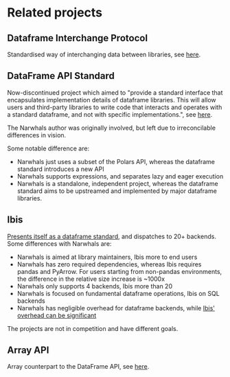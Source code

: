 # Related projects

## Dataframe Interchange Protocol

Standardised way of interchanging data between libraries, see
[here](https://data-apis.org/dataframe-protocol/latest/index.html).

## DataFrame API Standard

Now-discontinued project which aimed to "provide a standard interface that encapsulates implementation details of dataframe libraries. This will allow users and third-party libraries to write code that interacts and operates with a standard dataframe, and not with specific implementations.", see [here](https://data-apis.org/dataframe-api/draft/).

The Narwhals author was originally involved, but left due to irreconcilable differences in vision.

Some notable difference are:

- Narwhals just uses a subset of the Polars API, whereas the dataframe standard introduces a new API
- Narwhals supports expressions, and separates lazy and eager execution
- Narwhals is a standalone, independent project, whereas the dataframe standard aims to be upstreamed
  and implemented by major dataframe libraries.

## Ibis

[Presents itself as a dataframe standard](https://voltrondata.com/resources/open-source-standards), and
dispatches to 20+ backends. Some differences with Narwhals are:

- Narwhals is aimed at library maintainers, Ibis more to end users
- Narwhals has zero required dependencies, whereas Ibis requires pandas and PyArrow. For users starting
  from non-pandas environments, the difference in the relative size increase is ~1000x
- Narwhals only supports 4 backends, Ibis more than 20
- Narwhals is focused on fundamental dataframe operations, Ibis on SQL backends
- Narwhals has negligible overhead for dataframe backends, while
  [Ibis' overhead can be significant](https://github.com/ibis-project/ibis/issues/9345)

The projects are not in competition and have different goals.

## Array API

Array counterpart to the DataFrame API, see [here](https://data-apis.org/array-api/2022.12/index.html).
